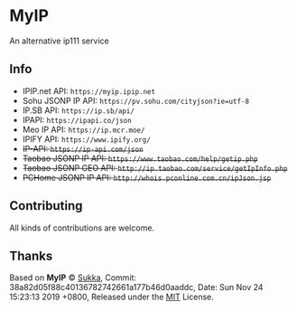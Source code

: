 # MyIP

An alternative ip111 service

## Info

- IPIP.net API: `https://myip.ipip.net`
- Sohu JSONP IP API: `https://pv.sohu.com/cityjson?ie=utf-8`
- IP.SB API: `https://ip.sb/api/`
- IPAPI: `https://ipapi.co/json`
- Meo IP API: `https://ip.mcr.moe/`
- IPIFY API: `https://www.ipify.org/`
- ~~IP-API: `https://ip-api.com/json`~~
- ~~Taobao JSONP IP API: `https://www.taobao.com/help/getip.php`~~
- ~~Taobao JSONP GEO API: `http://ip.taobao.com/service/getIpInfo.php`~~
- ~~PCHome JSONP IP API: `http://whois.pconline.com.cn/ipJson.jsp`~~

## Contributing

All kinds of contributions are welcome.

## Thanks

Based on **MyIP** © [Sukka](https://github.com/SukkaW), Commit: 38a82d05f88c40136782742661a177b46d0aaddc, Date:   Sun Nov 24 15:23:13 2019 +0800, Released under the [MIT](./LICENSE) License.


